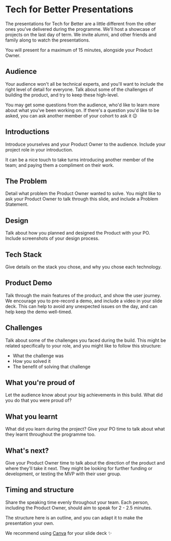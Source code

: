 # Tech for Better Presentations

The presentations for Tech for Better are a little different from the other ones you've delivered during the programme. We'll host a showcase of projects on the last day of term. We invite alumni, and other friends and family along to watch the presentations.

You will present for a maximum of 15 minutes, alongside your Product Owner.

## Audience

Your audience won't all be technical experts, and you'll want to include the right level of detail for everyone. Talk about some of the challenges of building the product, and try to keep these high-level.

You may get some questions from the audience, who'd like to learn more about what you've been working on. If there's a question you'd like to be asked, you can ask another member of your cohort to ask it 😉

## Introductions

Introduce yourselves and your Product Owner to the audience. Include your project role in your introduction.

It can be a nice touch to take turns introducing another member of the team; and paying them a compliment on their work.

## The Problem

Detail what problem the Product Owner wanted to solve. You might like to ask your Product Owner to talk through this slide, and include a Problem Statement.

## Design

Talk about how you planned and designed the Product with your PO. Include screenshots of your design process.

## Tech Stack

Give details on the stack you chose, and why you chose each technology.

## Product Demo

Talk through the main features of the product, and show the user journey. We encourage you to pre-record a demo, and include a video in your slide deck. This can help to avoid any unexpected issues on the day, and can help keep the demo well-timed.

## Challenges

Talk about some of the challenges you faced during the build. This might be related specifically to your role, and you might like to follow this structure:

- What the challenge was
- How you solved it
- The benefit of solving that challenge

## What you're proud of

Let the audience know about your big achievements in this build. What did you do that you were proud of?

## What you learnt

What did you learn during the project? Give your PO time to talk about what they learnt throughout the programme too.

## What's next?

Give your Product Owner time to talk about the direction of the product and where they'll take it next. They might be looking for further funding or development, or testing the MVP with their user group.

## Timing and structure

Share the speaking time evenly throughout your team. Each person, including the Product Owner, should aim to speak for 2 - 2.5 minutes.

The structure here is an outline, and you can adapt it to make the presentation your own.

We recommend using [Canva](canva.com) for your slide deck ✨
